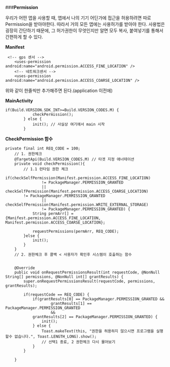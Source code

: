 ###**Permission**

 우리가 어떤 앱을 사용할 때, 앱에서 나의 기기 어딘가에 접근을 허용하려면 따로 Permission을 받아야한다. 따라서 거의 모든 앱에는 사용허가를 받아야 한다. 사용법은 굉장히 간단하기 때문에, 그 허가권한이 무엇인지만 알면 모두 복사, 붙여넣기를 통해서 간편하게 할 수 있다.

**Manifest**

	 <!-- gps 센서 -->
	    <uses-permission android:name="android.permission.ACCESS_FINE_LOCATION" />
	    <!-- 네트워크센서 -->
	    <uses-permission android:name="android.permission.ACCESS_COARSE_LOCATION" />
 
 위와 같이 한줄씩만 추가해주면 된다.(application 이전에)

**MainActivity**

	if(Build.VERSION.SDK_INT>=Build.VERSION_CODES.M) {
	            checkPermission();
	        } else {
	            init(); // 사실상 여기에서 main 시작 
	        }


**CheckPermission 함수**

	private final int REQ_CODE = 100;
	    // 1. 권한체크
	    @TargetApi(Build.VERSION_CODES.M) // 타겟 지정 애너테이션
	    private void checkPermission(){
	        // 1.1 런타임 권한 체크
	        if(checkSelfPermission(Manifest.permission.ACCESS_FINE_LOCATION)
	                != PackageManager.PERMISSION_GRANTED
	                || checkSelfPermission(Manifest.permission.ACCESS_COARSE_LOCATION)
	        != PackageManager.PERMISSION_GRANTED
	                || checkSelfPermission(Manifest.permission.WRITE_EXTERNAL_STORAGE)
	                != PackageManager.PERMISSION_GRANTED) {
	            String permArr[] = {Manifest.permission.ACCESS_FINE_LOCATION, Manifest.permission.ACCESS_COARSE_LOCATION};
	
	            requestPermissions(permArr, REQ_CODE);
	        }else {
	            init();
	        }
	    }
	    // 2. 권한체크 후 콜백 < 사용자가 확인후 시스템이 호출하는 함수
	
	
	    @Override
	    public void onRequestPermissionsResult(int requestCode, @NonNull String[] permissions, @NonNull int[] grantResults) {
	        super.onRequestPermissionsResult(requestCode, permissions, grantResults);
	
	        if(requestCode == REQ_CODE) {
	            if(grantResults[0] == PackageManager.PERMISSION_GRANTED &&
	                    grantResults[1] == PackageManager.PERMISSION_GRANTED
	                    &&
	            grantResults[2] == PackageManager.PERMISSION_GRANTED) {
	                init();
	            } else {
	                Toast.makeText(this, "권한을 허용하지 않으시면 프로그램을 실행할수 없습니다.", Toast.LENGTH_LONG).show();
	                // 선택1 종료, 2 권한체크 다시 물어보기
	            }
	        }
	
	    }